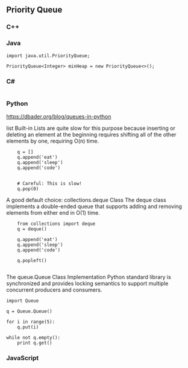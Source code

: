 ## Priority Queue
### C++


### Java
```
import java.util.PriorityQueue;

PriorityQueue<Integer> minHeap = new PriorityQueue<>();

```
### C#
```  

```
### Python
https://dbader.org/blog/queues-in-python

list Built-in
Lists are quite slow for this purpose because inserting or deleting an element at the beginning requires shifting all of the other elements by one, requiring O(n) time.
```
    q = []
    q.append('eat')
    q.append('sleep')
    q.append('code')

   
    # Careful: This is slow!
    q.pop(0)
```
A good default choice: collections.deque Class
The deque class implements a double-ended queue that supports adding and removing elements from either end in O(1) time.
```
    from collections import deque
    q = deque()

    q.append('eat')
    q.append('sleep')
    q.append('code')

    q.popleft()
    
```
The queue.Queue Class
Implementation Python standard library is synchronized and provides locking semantics to support multiple concurrent producers and consumers.
```
import Queue

q = Queue.Queue()

for i in range(5):
    q.put(i)

while not q.empty():
    print q.get()
```    
### JavaScript
```
```